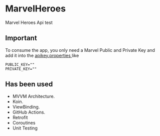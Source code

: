 # MarvelHeroes
Marvel Heroes Api test 


## Important

To consume the app, you only need a Marvel Public and Private Key and add it into the [apikey.properties ](https://github.com/DavidUps/Marvel/blob/1.0/apikeys.properties) like

    PUBLIC_KEY=""
    PRIVATE_KEY=""

## Has been used

 - MVVM Architecture.
 - Koin.
 - ViewBinding.
 - GitHub Actions.
 - Retrofit
 - Coroutines
 - Unit Testing
